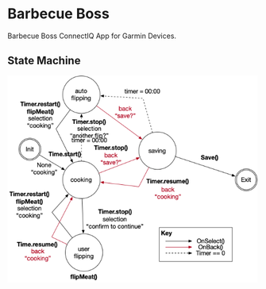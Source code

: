 # Barbecue Boss
Barbecue Boss ConnectIQ App for Garmin Devices.

## State Machine
![state machine](./img/statemachine.png)

